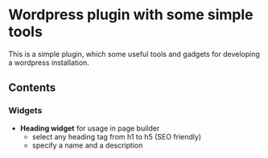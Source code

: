 # Wordpress plugin with some simple tools

This is a simple plugin, which some useful tools and gadgets for developing a wordpress installation.

## Contents

### Widgets

* **Heading widget** for usage in page builder
  * select any heading tag from h1 to h5 (SEO friendly)
  * specify a name and a description